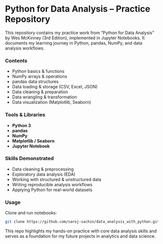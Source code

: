 # Python for Data Analysis – Practice Repository

This repository contains my practice work from “Python for Data Analysis” by Wes McKinney (3rd Edition), implemented in Jupyter Notebooks. It documents my learning journey in Python, pandas, NumPy, and data analysis workflows.

### Contents

- Python basics & functions
- NumPy arrays & operations
- pandas data structures
- Data loading & storage (CSV, Excel, JSON)
- Data cleaning & preparation
- Data wrangling & transformation
- Data visualization (Matplotlib, Seaborn)

### Tools & Libraries

- **Python 3**
- **pandas**
- **NumPy**
- **Matplotlib / Seaborn**
- **Jupyter Notebook**

### Skills Demonstrated

- Data cleaning & preprocessing
- Exploratory data analysis (EDA)
- Working with structured & unstructured data
- Writing reproducible analysis workflows
- Applying Python for real-world datasets

### Usage

Clone and run notebooks:
```bash
git clone https://github.com/saroj-sachin/data_analysis_with_python.git
```

This repo highlights my hands-on practice with core data analysis skills and serves as a foundation for my future projects in analytics and data science.
